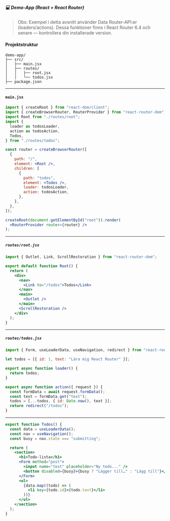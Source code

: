 ##### 💻 Demo-App (React + React Router)

> Obs: Exempel i detta avsnitt använder Data Router-API:er (loaders/actions). Dessa funktioner finns i React Router 6.4 och senare — kontrollera din installerade version.

#### Projektstruktur

```
demo-app/
├── src/
│   ├── main.jsx
│   ├── routes/
│   │   ├── root.jsx
│   │   └── todos.jsx
├── package.json
```

---

#### `main.jsx`

```jsx
import { createRoot } from "react-dom/client";
import { createBrowserRouter, RouterProvider } from "react-router-dom";
import Root from "./routes/root";
import {
  loader as todosLoader,
  action as todosAction,
  Todos,
} from "./routes/todos";

const router = createBrowserRouter([
  {
    path: "/",
    element: <Root />,
    children: [
      {
        path: "todos",
        element: <Todos />,
        loader: todosLoader,
        action: todosAction,
      },
    ],
  },
]);

createRoot(document.getElementById("root")).render(
  <RouterProvider router={router} />
);
```

<!-- _class: no-footer -->

---

##### `routes/root.jsx`

```jsx
import { Outlet, Link, ScrollRestoration } from "react-router-dom";

export default function Root() {
  return (
    <div>
      <nav>
        <Link to="/todos">Todos</Link>
      </nav>
      <main>
        <Outlet />
      </main>
      <ScrollRestoration />
    </div>
  );
}
```

---

##### `routes/todos.jsx`

```jsx
import { Form, useLoaderData, useNavigation, redirect } from "react-router-dom";

let todos = [{ id: 1, text: "Lära mig React Router" }];

export async function loader() {
  return todos;
}

export async function action({ request }) {
  const formData = await request.formData();
  const text = formData.get("text");
  todos = [...todos, { id: Date.now(), text }];
  return redirect("/todos");
}
```

---

```jsx
export function Todos() {
  const data = useLoaderData();
  const nav = useNavigation();
  const busy = nav.state === "submitting";

  return (
    <section>
      <h1>Todo-lista</h1>
      <Form method="post">
        <input name="text" placeholder="Ny todo..." />
        <button disabled={busy}>{busy ? "Lägger till…" : "Lägg till"}</button>
      </Form>
      <ul>
        {data.map((todo) => (
          <li key={todo.id}>{todo.text}</li>
        ))}
      </ul>
    </section>
  );
}
```
